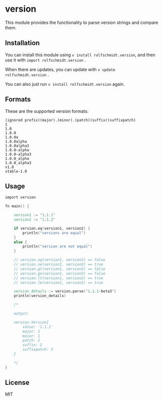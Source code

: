 # version

This module provides the functionality to parse version strings and compare them.

## Installation

You can install this module using `v install rolfschmidt.version`, and
then use it with `import rolfschmidt.version` .

When there are updates, you can update with `v update rolfschmidt.version` .

You can also just run `v install rolfschmidt.version` again.

## Formats

These are the supported version formats:

```
(ignored prefix)(major).(minor).(patch)(suffix)(suffixpatch)
1
1.0
1.0.0
1.0.0a
1.0.0alpha
1.0.0alpha3
1.0.0-alpha
1.0.0-alpha3
1.0.0_alpha
1.0.0_alpha3
v1.0
stable-1.0
```

## Usage

```v
import version

fn main() {

    version1 := '1.1.1'
    version2 := '1.1.2'

    if version.eq(version1, version2) {
        println("versions are equal")
    }
    else {
        println("version are not equal")
    }

    // version.eq(version1, version2) == false
    // version.ne(version1, version2) == true
    // version.gt(version1, version2) == false
    // version.ge(version1, version2) == false
    // version.lt(version1, version2) == true
    // version.le(version1, version2) == true

    version_details := version.parse('1.1.1-beta3')
    println(version_details)

    /*

    output:

    version.Version{
        value: '1.1.1'
        major: 1
        minor: 1
        patch: 1
        suffix: 2
        suffixpatch: 3
    }

    */
}
```

## License

MIT